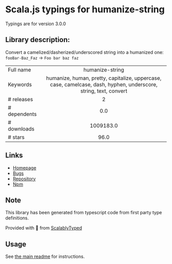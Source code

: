
# Scala.js typings for humanize-string

Typings are for version 3.0.0

## Library description:
Convert a camelized/dasherized/underscored string into a humanized one: `fooBar-Baz_Faz` → `Foo bar baz faz`

|                    |                 |
| ------------------ | :-------------: |
| Full name          | humanize-string |
| Keywords           | humanize, human, pretty, capitalize, uppercase, case, camelcase, dash, hyphen, underscore, string, text, convert |
| # releases         | 2 |
| # dependents       | 0.0 |
| # downloads        | 1009183.0 |
| # stars            | 96.0 |

## Links
- [Homepage](https://github.com/sindresorhus/humanize-string#readme)
- [Bugs](https://github.com/sindresorhus/humanize-string/issues)
- [Repository](https://github.com/sindresorhus/humanize-string)
- [Npm](https://www.npmjs.com/package/humanize-string)
    


## Note
This library has been generated from typescript code from first party type definitions.

Provided with :purple_heart: from [ScalablyTyped](https://github.com/oyvindberg/ScalablyTyped)

## Usage
See [the main readme](../../readme.md) for instructions.


